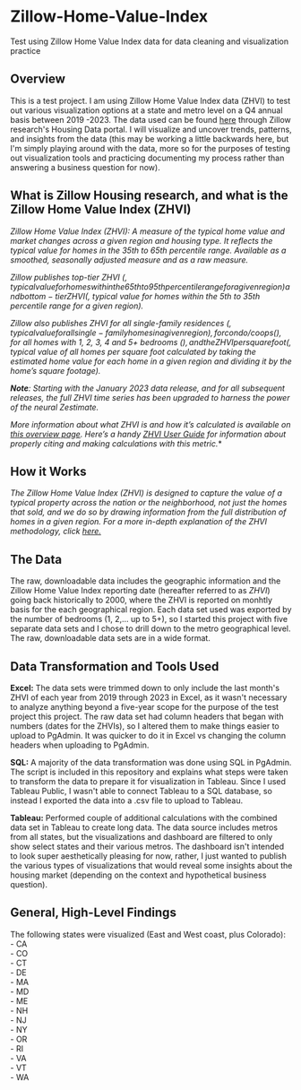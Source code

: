 # Zillow-Home-Value-Index
Test using Zillow Home Value Index data for data cleaning and visualization practice

## Overview

This is a test project. I am using Zillow Home Value Index data (ZHVI) to test out various visualization options at a state and metro level on a Q4 annual basis between 2019 -2023. The data used can be found [here](https://www.zillow.com/research/data/) through Zillow research's Housing Data portal. I will visualize and uncover trends, patterns, and insights from the data (this may be working a little backwards here, but I'm simply playing around with the data, more so for the purposes of testing out visualization tools and practicing documenting my process rather than answering a business question for now).


## What is Zillow Housing research, and what is the Zillow Home Value Index (ZHVI)

*Zillow Home Value Index (ZHVI): A measure of the typical home value and market changes across a given region and housing type. It reflects the typical value for homes in the 35th to 65th percentile range. Available as a smoothed, seasonally adjusted measure and as a raw measure.*

*Zillow publishes top-tier ZHVI ($, typical value for homes within the 65th to 95th percentile range for a given region) and bottom-tier ZHVI ($, typical value for homes within the 5th to 35th percentile range for a given region).*

*Zillow also publishes ZHVI for all single-family residences ($, typical value for all single-family homes in a given region), for condo/coops ($), for all homes with 1, 2, 3, 4 and 5+ bedrooms ($), and the ZHVI per square foot ($, typical value of all homes per square foot calculated by taking the estimated home value for each home in a given region and dividing it by the home’s square footage).*

***Note**: Starting with the January 2023 data release, and for all subsequent releases, the full ZHVI time series has been upgraded to harness the power of the neural Zestimate.*

*More information about what ZHVI is and how it’s calculated is available on [this overview page](https://www.zillow.com/research/methodology-neural-zhvi-32128/). Here’s a handy [ZHVI User Guide](https://www.zillow.com/research/zhvi-user-guide/) for information about properly citing and making calculations with this metric.**

## How it Works

*The Zillow Home Value Index (ZHVI) is designed to capture the value of a typical property across the nation or the neighborhood, not just the homes that sold, and we do so by drawing information from the full distribution of homes in a given region. For a more in-depth explanation of the ZHVI methodology, click [here.](https://www.zillow.com/research/methodology-neural-zhvi-32128/)*

## The Data

The raw, downloadable data includes the geographic information and the Zillow Home Value Index reporting date (hereafter referred to as *ZHVI*) going back historically to 2000, where the ZHVI is reported on monhtly basis for the each geographical region. Each data set used was exported by the number of bedrooms (1, 2,... up to 5+), so I started this project with five separate data sets and I chose to drill down to the metro geographical level. The raw, downloadable data sets are in a wide format.

## Data Transformation and Tools Used

**Excel:** The data sets were trimmed down to only include the last month's ZHVI of each year from 2019 through 2023 in Excel, as it wasn't necessary to analyze anything beyond a five-year scope for the purpose of the test project this project. The raw data set had column headers that began with numbers (dates for the ZHVIs), so I altered them to make things easier to upload to PgAdmin. It was quicker to do it in Excel vs changing the column headers when uploading to PgAdmin.

**SQL:** A majority of the data transformation was done using SQL in PgAdmin. The script is included in this repository and explains what steps were taken to transform the data to prepare it for visualization in Tableau. Since I used Tableau Public, I wasn't able to connect Tableau to a SQL database, so instead I exported the data into a .csv file to upload to Tableau. 

**Tableau:** Performed couple of additional calculations with the combined data set in Tableau to create long data. The data source includes metros from all states, but the visualizations and dashboard are filtered to only show select states and their various metros. The dashboard isn't intended to look super aesthetically pleasing for now, rather, I just wanted to publish the various types of visualizations that would reveal some insights about the housing market (depending on the context and hypothetical business question).

## General, High-Level Findings

The following states were visualized (East and West coast, plus Colorado):  
\- CA  
\- CO  
\- CT  
\- DE  
\- MA  
\- MD  
\- ME  
\- NH  
\- NJ  
\- NY  
\- OR  
\- RI  
\- VA  
\- VT  
\- WA 
